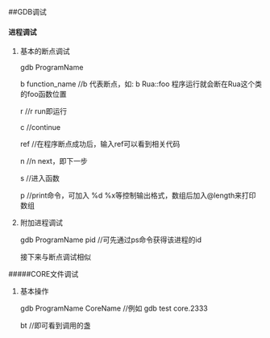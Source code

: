 ##GDB调试

#### 进程调试

1. 基本的断点调试

   gdb		ProgramName

   b		function_name		//b 代表断点，如:	b	Rua::foo	程序运行就会断在Rua这个类的foo函数位置

   r							//r  run即运行

   c							//continue

   ref							//在程序断点成功后，输入ref可以看到相关代码

   n							//n  next，即下一步

   s							//进入函数

   p							//print命令，可加入  %d  %x等控制输出格式，数组后加入@length来打印数组

2. 附加进程调试

   gdb		ProgramName		pid		//可先通过ps命令获得该进程的id

   接下来与断点调试相似

#####CORE文件调试

1. 基本操作

   gdb		ProgramName		CoreName	//例如   gdb	test		core.2333

   bt								//即可看到调用的盏	

